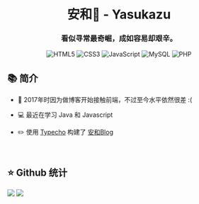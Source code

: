 <div align="center">
 
<h1> 安和🍊 - Yasukazu</h1>

### 看似寻常最奇崛，成如容易却艰辛。

![HTML5](https://img.shields.io/badge/html5-%23E34F26.svg?style=for-the-badge&logo=html5&logoColor=white) ![CSS3](https://img.shields.io/badge/css3-%231572B6.svg?style=for-the-badge&logo=css3&logoColor=white) ![JavaScript](https://img.shields.io/badge/javascript-%23323330.svg?style=for-the-badge&logo=javascript&logoColor=%23F7DF1E) ![MySQL](https://img.shields.io/badge/mysql-%2300f.svg?style=for-the-badge&logo=mysql&logoColor=white) ![PHP](https://img.shields.io/badge/php-%23777BB4.svg?style=for-the-badge&logo=php&logoColor=white)


</div>




## 📚 简介
<tr><td valign="top" width="50%">

- 🌱 2017年时因为做博客开始接触前端，不过至今水平依然很差 :(
 
- 💻 最近在学习 Java 和 Javascript
  
- ✏️ 使用 [Typecho](https://github.com/typecho/typecho) 构建了 [安和Blog](https://nekocoffee.com)  


</td></tr>
<br/> 





 


## ⭐ Github 统计  

![](https://github-readme-stats.vercel.app/api?username=AHCorn&theme=default&hide_border=false&include_all_commits=false&count_private=false)
![](https://github-readme-streak-stats.herokuapp.com/?user=AHCorn&theme=default&hide_border=false)

